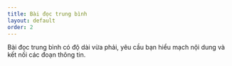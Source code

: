 ```yaml
---
title: Bài đọc trung bình
layout: default
order: 2
---
```


Bài đọc trung bình có độ dài vừa phải, yêu cầu bạn hiểu mạch nội dung và kết nối các đoạn thông tin.
